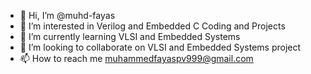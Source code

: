 - 👋 Hi, I’m @muhd-fayas
- 👀 I’m interested in Verilog and Embedded C Coding and Projects
- 🌱 I’m currently learning VLSI and Embedded Systems
- 💞️ I’m looking to collaborate on VLSI and Embedded Systems project
- 📫 How to reach me muhammedfayaspv999@gmail.com

<!---
muhd-fayas/muhd-fayas is a ✨ special ✨ repository because its `README.md` (this file) appears on your GitHub profile.
You can click the Preview link to take a look at your changes.
--->
